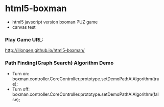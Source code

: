 # html5-boxman
* html5 javscript version bxoman PUZ game
* canvas test

### Play Game URL: 
http://lilongen.github.io/html5-boxman/

### Path Finding(Graph Search) Algorithm Demo
* Turn on:  boxman.controller.CoreController.prototype.setDemoPathAiAlgorithm(true);
* Turn off: boxman.controller.CoreController.prototype.setDemoPathAiAlgorithm(false);